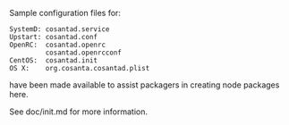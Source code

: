 Sample configuration files for:
```
SystemD: cosantad.service
Upstart: cosantad.conf
OpenRC:  cosantad.openrc
         cosantad.openrcconf
CentOS:  cosantad.init
OS X:    org.cosanta.cosantad.plist
```
have been made available to assist packagers in creating node packages here.

See doc/init.md for more information.
